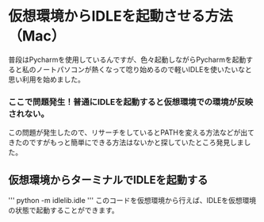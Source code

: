 #  仮想環境からIDLEを起動させる方法（Mac）
普段はPycharmを使用しているんですが、色々起動しながらPycharmを起動すると私のノートパソコンが熱くなって唸り始めるので軽いIDLEを使いたいなと思い利用を始めました。
### ここで問題発生！普通にIDLEを起動すると仮想環境での環境が反映されない。
この問題が発生したので、リサーチをしているとPATHを変える方法などが出てきたのですがもっと簡単にできる方法はないかと探していたところ発見しました。

## 仮想環境からターミナルでIDLEを起動する
''' python -m idlelib.idle '''
このコードを仮想環境から行えば、IDLEを仮想環境の状態で起動することができます。
